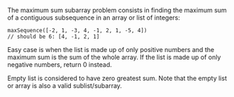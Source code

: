 The maximum sum subarray problem consists in finding the maximum sum of a
contiguous subsequence in an array or list of integers:

```
maxSequence([-2, 1, -3, 4, -1, 2, 1, -5, 4])
// should be 6: [4, -1, 2, 1]
```
Easy case is when the list is made up of only positive numbers and the maximum
sum is the sum of the whole array. If the list is made up of only negative
numbers, return 0 instead.

Empty list is considered to have zero greatest sum. Note that the empty list or
array is also a valid sublist/subarray.
